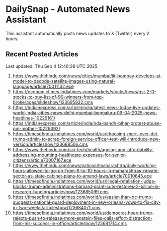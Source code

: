 # DailySnap - Automated News Assistant

This assistant automatically posts news updates to X (Twitter) every 2 hours.

## Recent Posted Articles

Last updated: Thu Sep  4 12:40:38 UTC 2025

1. https://www.thehindu.com/news/cities/mumbai/iit-bombay-develops-ai-model-to-decode-satellite-images-using-natural-language/article70011132.ece
2. https://economictimes.indiatimes.com/markets/stocks/news/gst-2-0-stocks-to-buy-list-of-90-winners-from-top-brokerages/slideshow/123695832.cms
3. https://indianexpress.com/article/india/latest-news-today-live-updates-world-india-cities-news-delhi-mumbai-bengaluru-09-04-2025-news-headlines-10229161/
4. https://indianexpress.com/article/india/nda-bandh-bihar-protest-abuse-pm-mother-10229392/
5. https://timesofindia.indiatimes.com/world/us/choosing-merit-over-dei-trump-admin-to-scrap-foreign-service-officer-test-will-introduce-new-version/articleshow/123688506.cms
6. https://www.thehindu.com/sci-tech/health/ageing-and-affordability-addressing-mounting-healthcare-expenses-for-senior-citizens/article70007167.ece
7. https://www.thehindu.com/news/national/maharashtra/daily-working-hours-allowed-to-go-up-from-9-to-10-hours-in-maharashtras-private-sector-as-state-cabinet-plans-to-amend-laws/article70010645.ece
8. https://timesofindia.indiatimes.com/world/us/illegal-retaliation-judge-blocks-trump-administrations-harvard-grant-cuts-restores-2-billion-in-research-funding/articleshow/123685099.cms
9. https://timesofindia.indiatimes.com/world/us/easier-than-dc-trump-suggests-national-guard-deployment-in-new-orleans-vows-to-fix-city-in-two-weeks/articleshow/123684071.cms
10. https://timesofindia.indiatimes.com/world/us/democrat-hoax-trump-rejects-push-to-release-more-epstein-files-calls-effort-distraction-from-his-success-in-office/articleshow/123681714.cms
